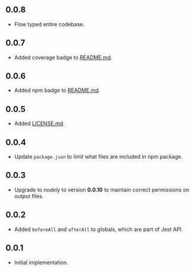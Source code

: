 ## 0.0.8

*   Flow typed entire codebase.

## 0.0.7

*   Added coverage badge to [README.md](README.md).

## 0.0.6

*   Added npm badge to [README.md](RADME.md).

## 0.0.5

*   Added [LICENSE.md](LICENSE.md).

## 0.0.4

*   Update `package.json` to limit what files are included in npm package.

## 0.0.3

*   Upgrade to *nodely* to version **0.0.10** to maintain correct permissions on output files.

## 0.0.2

*   Added `beforeAll` and `afterAll` to globals, which are part of Jest API.

## 0.0.1

*   Initial implementation.

